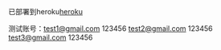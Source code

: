 已部署到heroku[heroku](https://mysterious-escarpment-31308.herokuapp.com/)

测试账号：test1@gmail.com 123456    test2@gmail.com 123456         test3@gmail.com 123456


      
